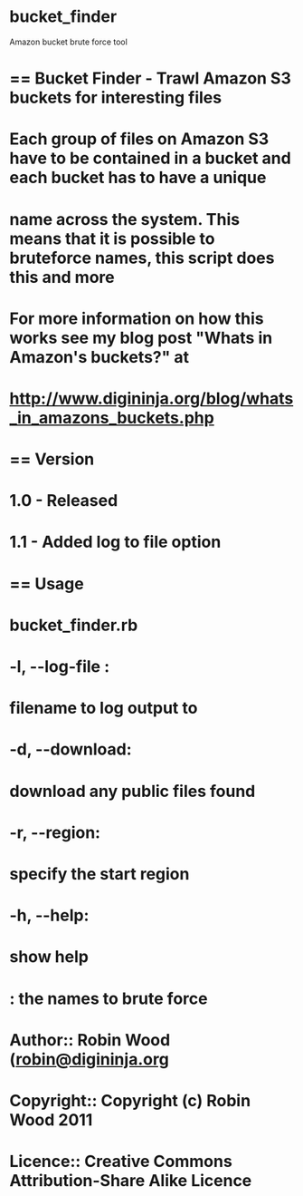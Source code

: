 bucket_finder
=============

Amazon bucket brute force tool

# == Bucket Finder - Trawl Amazon S3 buckets for interesting files
#
# Each group of files on Amazon S3 have to be contained in a bucket and each bucket has to have a unique
# name across the system. This means that it is possible to bruteforce names, this script does this and more
#
# For more information on how this works see my blog post "Whats in Amazon's buckets?" at
#   http://www.digininja.org/blog/whats_in_amazons_buckets.php
#
# == Version
#
#  1.0 - Released
#  1.1 - Added log to file option
#
# == Usage
#
# bucket_finder.rb <wordlist>
#
# -l, --log-file <file name>:
#   filename to log output to
# -d, --download:
#   download any public files found
# -r, --region:
# 	specify the start region
# -h, --help:
#	show help
#
# <wordlist>: the names to brute force
#
# Author:: Robin Wood (robin@digininja.org
# Copyright:: Copyright (c) Robin Wood 2011
# Licence:: Creative Commons Attribution-Share Alike Licence
#
